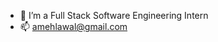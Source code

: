 - 🌱 I’m a Full Stack Software Engineering Intern
- 📫 amehlawal@gmail.com

<!---
Amehlawal/Amehlawal is a ✨ special ✨ repository because its `README.md` (this file) appears on your GitHub profile.
You can click the Preview link to take a look at your changes.
--->

